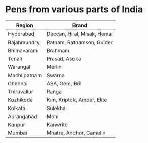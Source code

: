# Pens from various parts of India
| Region            | Brand                                |
| ----------------- | ------------------------------------ |
| Hyderabad         | Deccan, Hilal, Misak, Hema           |
| Rajahmundry       | Ratnam, Ratnamson, Guider            |
| Bhimavaram        | Brahmam                              |
| Tenali            | Prasad, Asoka                        |
| Warangal          | Merlin                               |
| Machlipatnam      | Swarna                               |
| Chennai           | ASA, Gem, Bril                       |
| Thiruvallur       | Ranga                                |
| Kozhikode         | Kim, Kriptok, Amber, Elite           |
| Kolkata           | Sulekha                              |
| Aurangabad        | Mohi                                 |
| Kanpur            | Kanwrite                             |
| Mumbai            | Mhatre, Anchor, Camelin              |
